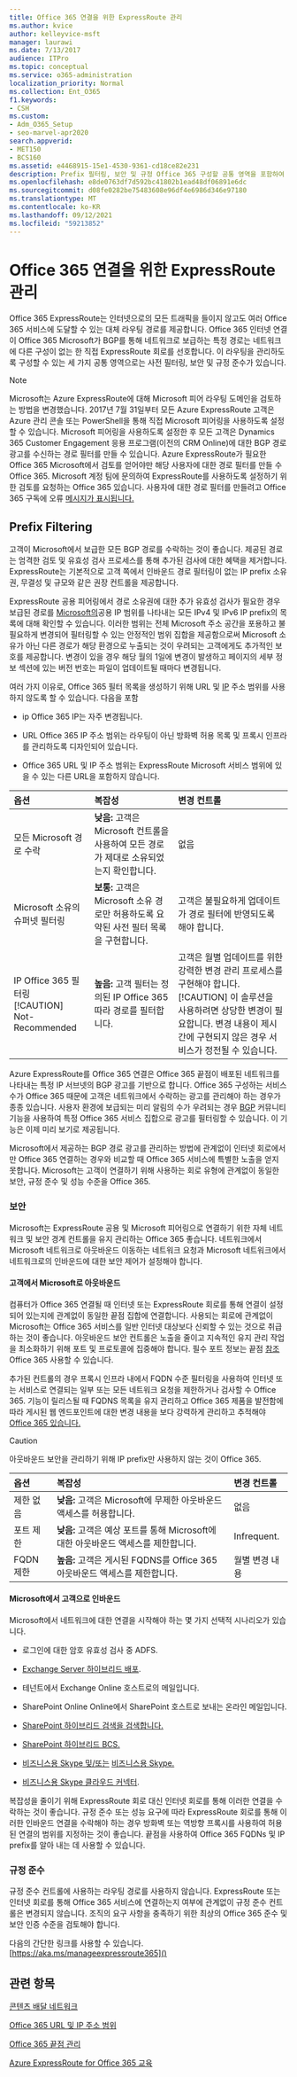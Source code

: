 ```yaml
---
title: Office 365 연결을 위한 ExpressRoute 관리
ms.author: kvice
author: kelleyvice-msft
manager: laurawi
ms.date: 7/13/2017
audience: ITPro
ms.topic: conceptual
ms.service: o365-administration
localization_priority: Normal
ms.collection: Ent_O365
f1.keywords:
- CSH
ms.custom:
- Adm_O365_Setup
- seo-marvel-apr2020
search.appverid:
- MET150
- BCS160
ms.assetid: e4468915-15e1-4530-9361-cd18ce82e231
description: Prefix 필터링, 보안 및 규정 Office 365 구성할 공통 영역을 포함하여 사용자에 대해 ExpressRoute를 관리하는 방법을 알아보습니다.
ms.openlocfilehash: e8de0763df7d592bc41802b1ead48df06891e6dc
ms.sourcegitcommit: d08fe0282be75483608e96df4e6986d346e97180
ms.translationtype: MT
ms.contentlocale: ko-KR
ms.lasthandoff: 09/12/2021
ms.locfileid: "59213852"
---
```

# <a name="managing-expressroute-for-office-365-connectivity"></a>Office 365 연결을 위한 ExpressRoute 관리

Office 365 ExpressRoute는 인터넷으로의 모든 트래픽을 들이지 않고도 여러 Office 365 서비스에 도달할 수 있는 대체 라우팅 경로를 제공합니다. Office 365 인터넷 연결이 Office 365 Microsoft가 BGP를 통해 네트워크로 보급하는 특정 경로는 네트워크에 다른 구성이 없는 한 직접 ExpressRoute 회로를 선호합니다. 이 라우팅을 관리하도록 구성할 수 있는 세 가지 공통 영역으로는 사전 필터링, 보안 및 규정 준수가 있습니다.
  
> [!NOTE]
> Microsoft는 Azure ExpressRoute에 대해 Microsoft 피어 라우팅 도메인을 검토하는 방법을 변경했습니다. 2017년 7월 31일부터 모든 Azure ExpressRoute 고객은 Azure 관리 콘솔 또는 PowerShell을 통해 직접 Microsoft 피어링을 사용하도록 설정할 수 있습니다. Microsoft 피어링을 사용하도록 설정한 후 모든 고객은 Dynamics 365 Customer Engagement 응용 프로그램(이전의 CRM Online)에 대한 BGP 경로 광고를 수신하는 경로 필터를 만들 수 있습니다. Azure ExpressRoute가 필요한 Office 365 Microsoft에서 검토를 얻어야만 해당 사용자에 대한 경로 필터를 만들 수 Office 365. Microsoft 계정 팀에 문의하여 ExpressRoute를 사용하도록 설정하기 위한 검토를 요청하는 Office 365 있습니다. 사용자에 대한 경로 필터를 만들려고 Office 365 구독에 오류 [메시지가 표시됩니다.](https://support.microsoft.com/kb/3181709)
  
## <a name="prefix-filtering"></a>Prefix Filtering

고객이 Microsoft에서 보급한 모든 BGP 경로를 수락하는 것이 좋습니다. 제공된 경로는 엄격한 검토 및 유효성 검사 프로세스를 통해 추가된 검사에 대한 혜택을 제거합니다. ExpressRoute는 기본적으로 고객 쪽에서 인바운드 경로 필터링이 없는 IP prefix 소유권, 무결성 및 규모와 같은 권장 컨트롤을 제공합니다.
  
ExpressRoute 공용 피어링에서 경로 소유권에 대한 추가 유효성 검사가 필요한 경우 보급된 경로를 [Microsoft의](https://www.microsoft.com/download/details.aspx?id=53602)공용 IP 범위를 나타내는 모든 IPv4 및 IPv6 IP prefix의 목록에 대해 확인할 수 있습니다. 이러한 범위는 전체 Microsoft 주소 공간을 포용하고 불필요하게 변경되어 필터링할 수 있는 안정적인 범위 집합을 제공함으로써 Microsoft 소유가 아닌 다른 경로가 해당 환경으로 누출되는 것이 우려되는 고객에게도 추가적인 보호를 제공합니다. 변경이 있을 경우 해당 월의 1일에 변경이 발생하고 페이지의 세부  정보 섹션에 있는 버전 번호는 파일이 업데이트될 때마다 변경됩니다.
  
여러 가지 이유로, Office 365 필터 목록을 생성하기 위해 URL 및 [IP](./urls-and-ip-address-ranges.md) 주소 범위를 사용하지 않도록 할 수 있습니다. 다음을 포함
  
- ip Office 365 IP는 자주 변경됩니다.

- URL Office 365 IP 주소 범위는 라우팅이 아닌 방화벽 허용 목록 및 프록시 인프라를 관리하도록 디자인되어 있습니다.

- Office 365 URL 및 IP 주소 범위는 ExpressRoute Microsoft 서비스 범위에 있을 수 있는 다른 URL을 포함하지 않습니다.

|**옵션**|**복잡성**|**변경 컨트롤**|
|:-----|:-----|:-----|
|모든 Microsoft 경로 수락  <br/> |**낮음:** 고객은 Microsoft 컨트롤을 사용하여 모든 경로가 제대로 소유되었는지 확인합니다.  <br/> |없음  <br/> |
|Microsoft 소유의 슈퍼넷 필터링  <br/> |**보통:** 고객은 Microsoft 소유 경로만 허용하도록 요약된 사전 필터 목록을 구현합니다.  <br/> |고객은 불필요하게 업데이트가 경로 필터에 반영되도록 해야 합니다.  <br/> |
|IP Office 365 필터링  <br/> [!CAUTION] Not-Recommended |**높음:** 고객 필터는 정의된 IP Office 365 따라 경로를 필터합니다.  <br/> |고객은 월별 업데이트를 위한 강력한 변경 관리 프로세스를 구현해야 합니다.  <br/> [!CAUTION] 이 솔루션을 사용하려면 상당한 변경이 필요합니다. 변경 내용이 제시간에 구현되지 않은 경우 서비스가 정전될 수 있습니다.   |

Azure ExpressRoute를 Office 365 연결은 Office 365 끝점이 배포된 네트워크를 나타내는 특정 IP 서브넷의 BGP 광고를 기반으로 합니다. Office 365 구성하는 서비스 수가 Office 365 때문에 고객은 네트워크에서 수락하는 광고를 관리해야 하는 경우가 종종 있습니다. 사용자 환경에 보급되는 미리 알림의 수가 우려되는 경우 [BGP](https://support.office.com/article/Using-BGP-communities-in-ExpressRoute-for-Office-365-scenarios-preview-9ac4d7d4-d9f8-40a8-8c78-2a6d7fe96099) 커뮤니티 기능을 사용하여 특정 Office 365 서비스 집합으로 광고를 필터링할 수 있습니다. 이 기능은 이제 미리 보기로 제공됩니다.
  
Microsoft에서 제공하는 BGP 경로 광고를 관리하는 방법에 관계없이 인터넷 회로에서만 Office 365 연결하는 경우와 비교할 때 Office 365 서비스에 특별한 노출을 얻지 못합니다. Microsoft는 고객이 연결하기 위해 사용하는 회로 유형에 관계없이 동일한 보안, 규정 준수 및 성능 수준을 Office 365.
  
### <a name="security"></a>보안

Microsoft는 ExpressRoute 공용 및 Microsoft 피어링으로 연결하기 위한 자체 네트워크 및 보안 경계 컨트롤을 유지 관리하는 Office 365 좋습니다. 네트워크에서 Microsoft 네트워크로 아웃바운드 이동하는 네트워크 요청과 Microsoft 네트워크에서 네트워크로의 인바운드에 대한 보안 제어가 설정해야 합니다.
  
#### <a name="outbound-from-customer-to-microsoft"></a>고객에서 Microsoft로 아웃바운드
  
컴퓨터가 Office 365 연결될 때 인터넷 또는 ExpressRoute 회로를 통해 연결이 설정되어 있는지에 관계없이 동일한 끝점 집합에 연결합니다. 사용되는 회로에 관계없이 Microsoft는 Office 365 서비스를 일반 인터넷 대상보다 신뢰할 수 있는 것으로 취급하는 것이 좋습니다. 아웃바운드 보안 컨트롤은 노출을 줄이고 지속적인 유지 관리 작업을 최소화하기 위해 포트 및 프로토콜에 집중해야 합니다. 필수 포트 정보는 끝점 [참조](./urls-and-ip-address-ranges.md) Office 365 사용할 수 있습니다.
  
추가된 컨트롤의 경우 프록시 인프라 내에서 FQDN 수준 필터링을 사용하여 인터넷 또는 서비스로 연결되는 일부 또는 모든 네트워크 요청을 제한하거나 검사할 수 Office 365. 기능이 릴리스될 때 FQDNS 목록을 유지 관리하고 Office 365 제품을 발전함에 따라 게시된 웹 엔드포인트에 대한 변경 내용을 보다 강력하게 관리하고 추적해야 [Office 365 있습니다.](./urls-and-ip-address-ranges.md)
  
> [!CAUTION]
> 아웃바운드 보안을 관리하기 위해 IP prefix만 사용하지 않는 것이 Office 365.

|**옵션**|**복잡성**|**변경 컨트롤**|
|:-----|:-----|:-----|
|제한 없음  <br/> |**낮음:** 고객은 Microsoft에 무제한 아웃바운드 액세스를 허용합니다.  <br/> |없음  <br/> |
|포트 제한  <br/> |**낮음:** 고객은 예상 포트를 통해 Microsoft에 대한 아웃바운드 액세스를 제한합니다.  <br/> |Infrequent.  <br/> |
|FQDN 제한  <br/> |**높음:** 고객은 게시된 FQDNS를 Office 365 아웃바운드 액세스를 제한합니다.  <br/> |월별 변경 내용  <br/> |

#### <a name="inbound-from-microsoft-to-customer"></a>Microsoft에서 고객으로 인바운드
  
Microsoft에서 네트워크에 대한 연결을 시작해야 하는 몇 가지 선택적 시나리오가 있습니다.
  
- 로그인에 대한 암호 유효성 검사 중 ADFS.

- [Exchange Server 하이브리드 배포](/exchange/exchange-hybrid).

- 테넌트에서 Exchange Online 호스트로의 메일입니다.

- SharePoint Online Online에서 SharePoint 호스트로 보내는 온라인 메일입니다.

- [SharePoint 하이브리드 검색을 검색합니다.](/SharePoint/hybrid/display-hybrid-federated-search-results-in-sharepoint-online)

- [SharePoint 하이브리드 BCS.](/SharePoint/hybrid/deploy-a-business-connectivity-services-hybrid-solution)

- [비즈니스용 Skype 및/또는](/skypeforbusiness/hybrid/plan-hybrid-connectivity?bc=%2fSkypeForBusiness%2fbreadcrumb%2ftoc.json&toc=%2fSkypeForBusiness%2ftoc.json) [비즈니스용 Skype.](/office365/servicedescriptions/skype-for-business-online-service-description/skype-for-business-online-features)

- [비즈니스용 Skype 클라우드 커넥터](/skypeforbusiness/skype-for-business-hybrid-solutions/plan-your-phone-system-cloud-pbx-solution/plan-skype-for-business-cloud-connector-edition).

복잡성을 줄이기 위해 ExpressRoute 회로 대신 인터넷 회로를 통해 이러한 연결을 수락하는 것이 좋습니다. 규정 준수 또는 성능 요구에 따라 ExpressRoute 회로를 통해 이러한 인바운드 연결을 수락해야 하는 경우 방화벽 또는 역방향 프록시를 사용하여 허용된 연결의 범위를 지정하는 것이 좋습니다. 끝점을 사용하여 [](./urls-and-ip-address-ranges.md) Office 365 FQDNs 및 IP prefix를 알아 내는 데 사용할 수 있습니다.
  
### <a name="compliance"></a>규정 준수

규정 준수 컨트롤에 사용하는 라우팅 경로를 사용하지 않습니다. ExpressRoute 또는 인터넷 회로를 통해 Office 365 서비스에 연결하는지 여부에 관계없이 규정 준수 컨트롤은 변경되지 않습니다. 조직의 요구 사항을 충족하기 위한 최상의 Office 365 준수 및 보안 인증 수준을 검토해야 합니다.
  
다음의 간단한 링크를 사용할 수 있습니다. [https://aka.ms/manageexpressroute365]()
  
## <a name="related-topics"></a>관련 항목

[콘텐츠 배달 네트워크](content-delivery-networks.md)
  
[Office 365 URL 및 IP 주소 범위](https://support.office.com/article/8548a211-3fe7-47cb-abb1-355ea5aa88a2)
  
[Office 365 끝점 관리](https://support.office.com/article/99cab9d4-ef59-4207-9f2b-3728eb46bf9a)
  
[Azure ExpressRoute for Office 365 교육](https://channel9.msdn.com/series/aer)